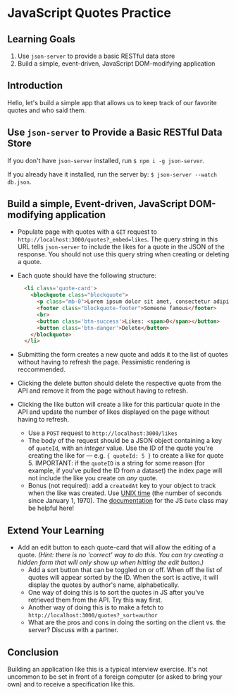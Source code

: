 # JavaScript Quotes Practice

## Learning Goals

1. Use `json-server` to provide a basic RESTful data store
2. Build a simple, event-driven, JavaScript DOM-modifying application

## Introduction

Hello, let's build a simple app that allows us to keep track of our favorite quotes and who said them.

## Use `json-server` to Provide a Basic RESTful Data Store

If you don't have `json-server` installed, run `$ npm i -g json-server`.

If you already have it installed, run the server by: `$ json-server --watch
db.json`.

## Build a simple, Event-driven, JavaScript DOM-modifying application

* Populate page with quotes with a `GET` request to
  `http://localhost:3000/quotes?_embed=likes`. The query string in this URL tells
  `json-server` to include the likes for a quote in the JSON of the response. You
  should not use this query string when creating or deleting a quote.

* Each quote should have the following structure:
  ```html
    <li class='quote-card'>
      <blockquote class="blockquote">
        <p class="mb-0">Lorem ipsum dolor sit amet, consectetur adipiscing elit. Integer posuere erat a ante.</p>
        <footer class="blockquote-footer">Someone famous</footer>
        <br>
        <button class='btn-success'>Likes: <span>0</span></button>
        <button class='btn-danger'>Delete</button>
      </blockquote>
    </li>
  ```

* Submitting the form creates a new quote and adds it to the list of quotes
  without having to refresh the page. Pessimistic rendering is reccommended.

* Clicking the delete button should delete the respective quote from the
  API and remove it from the page without having to refresh.

* Clicking the like button will create a like for this particular quote in the
  API and update the number of likes displayed on the page without having to
  refresh.
  * Use a `POST` request to `http://localhost:3000/likes`
  * The body of the request should be a JSON object containing a key of
    `quoteId`, with an _integer_ value. Use the ID of the quote you're creating
    the like for — e.g. `{ quoteId: 5 }` to create a like for quote 5. IMPORTANT: 
    if the `quoteID` is a string for some reason (for example, if you've pulled
    the ID from a dataset) the index page will not include the like you
    create on _any_ quote.
  * Bonus (not required): add a `createdAt` key to your object to track when
    the like was created. Use [UNIX time][] (the number of seconds since
    January 1, 1970). The  [documentation][] for the JS `Date` class may be
    helpful here!

## Extend Your Learning

* Add an edit button to each quote-card that will allow the editing of a quote. _(Hint: there is no 'correct' way to do this. You can try creating a hidden form that will only show up when hitting the edit button.)_
  * Add a sort button that can be toggled on or off. When off the list of
    quotes will appear sorted by the ID. When the sort is active, it will
    display the quotes by author's name, alphabetically.
  * One way of doing this is to sort the quotes in JS after you've retrieved them from the API. Try this way first.
  * Another way of doing this is to make a fetch to `http://localhost:3000/quotes?_sort=author`
  * What are the pros and cons in doing the sorting on the client vs. the server? Discuss with a partner.

## Conclusion

Building an application like this is a typical interview exercise. It's not
uncommon to be set in front of a foreign computer (or asked to bring your own)
and to receive a specification like this.

[UNIX time]: https://en.wikipedia.org/wiki/Unix_time
[documentation]: https://developer.mozilla.org/en-US/docs/Web/JavaScript/Reference/Global_Objects/Date
